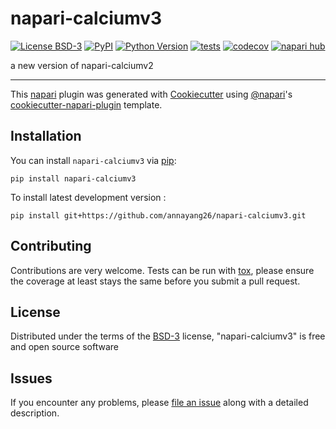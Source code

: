 # napari-calciumv3

[![License BSD-3](https://img.shields.io/pypi/l/napari-calciumv3.svg?color=green)](https://github.com/annayang26/napari-calciumv3/raw/main/LICENSE)
[![PyPI](https://img.shields.io/pypi/v/napari-calciumv3.svg?color=green)](https://pypi.org/project/napari-calciumv3)
[![Python Version](https://img.shields.io/pypi/pyversions/napari-calciumv3.svg?color=green)](https://python.org)
[![tests](https://github.com/annayang26/napari-calciumv3/workflows/tests/badge.svg)](https://github.com/annayang26/napari-calciumv3/actions)
[![codecov](https://codecov.io/gh/annayang26/napari-calciumv3/branch/main/graph/badge.svg)](https://codecov.io/gh/annayang26/napari-calciumv3)
[![napari hub](https://img.shields.io/endpoint?url=https://api.napari-hub.org/shields/napari-calciumv3)](https://napari-hub.org/plugins/napari-calciumv3)

a new version of napari-calciumv2

----------------------------------

This [napari] plugin was generated with [Cookiecutter] using [@napari]'s [cookiecutter-napari-plugin] template.

<!--
Don't miss the full getting started guide to set up your new package:
https://github.com/napari/cookiecutter-napari-plugin#getting-started

and review the napari docs for plugin developers:
https://napari.org/stable/plugins/index.html
-->

## Installation

You can install `napari-calciumv3` via [pip]:

    pip install napari-calciumv3



To install latest development version :

    pip install git+https://github.com/annayang26/napari-calciumv3.git


## Contributing

Contributions are very welcome. Tests can be run with [tox], please ensure
the coverage at least stays the same before you submit a pull request.

## License

Distributed under the terms of the [BSD-3] license,
"napari-calciumv3" is free and open source software

## Issues

If you encounter any problems, please [file an issue] along with a detailed description.

[napari]: https://github.com/napari/napari
[Cookiecutter]: https://github.com/audreyr/cookiecutter
[@napari]: https://github.com/napari
[MIT]: http://opensource.org/licenses/MIT
[BSD-3]: http://opensource.org/licenses/BSD-3-Clause
[GNU GPL v3.0]: http://www.gnu.org/licenses/gpl-3.0.txt
[GNU LGPL v3.0]: http://www.gnu.org/licenses/lgpl-3.0.txt
[Apache Software License 2.0]: http://www.apache.org/licenses/LICENSE-2.0
[Mozilla Public License 2.0]: https://www.mozilla.org/media/MPL/2.0/index.txt
[cookiecutter-napari-plugin]: https://github.com/napari/cookiecutter-napari-plugin

[file an issue]: https://github.com/annayang26/napari-calciumv3/issues

[napari]: https://github.com/napari/napari
[tox]: https://tox.readthedocs.io/en/latest/
[pip]: https://pypi.org/project/pip/
[PyPI]: https://pypi.org/
